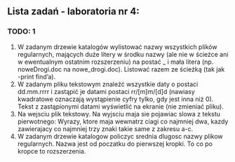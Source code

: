 ## Lista zadań - laboratoria nr 4:

### TODO: 1

1. W zadanym drzewie katalogów wylistować nazwy wszystkich plików regularnych, mających duże litery w środku nazwy (ale nie w ścieżce ani w ewentualnym ostatnim rozszerzeniu) na postać _ i mała litera (np. noweDrogi.doc na nowe_drogi.doc). Listować razem ze ścieżką (tak jak -print find’a).
2.  W zadanym pliku tekstowym znaleźć wszystkie daty o postaci dd.mm.rrrr i zastąpić je datami postaci rr/[m]m/[d]d (nawiasy kwadratowe oznaczają wystąpienie cyfry tylko, gdy jest inna niż 0). Tekst z zastąpionymi datami wyświetlić na ekranie (nie zmieniać pliku).
3. Na wejsciu plik tekstowy. Na wyjsciu maja sie pojawiac slowa z tekstu pierwotnego: Wyrazy, ktore maja wewnatrz ciagi co najmniej dwa, kazdy zawierajacy co najmniej trzy znaki takie same z zakresu a-c.
4. W zadanym drzewie katalogow policzyc srednia dlugosc nazwy plikow regularnych. Nazwa jest od poczatku do pierwszej kropki. To co po kropce to rozszerzenia.
